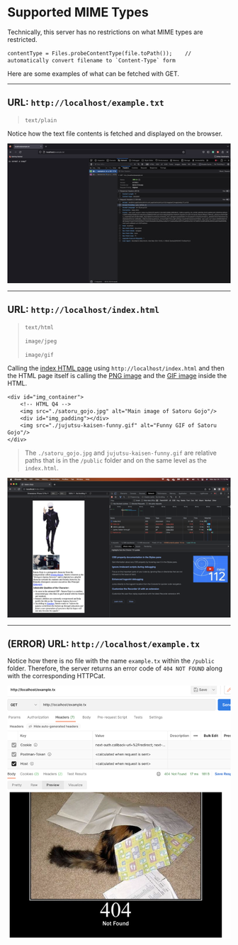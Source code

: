 <!-- Space -->

# Supported MIME Types

Technically, this server has no restrictions on what MIME types are restricted. 

    contentType = Files.probeContentType(file.toPath());    // automatically convert filename to `Content-Type` form

Here are some examples of what can be fetched with GET.

---

## URL: `http://localhost/example.txt`
>`text/plain`

Notice how the text file contents is fetched and displayed on the browser.

![Plain Text Image](text_plain.png)

---

## URL: `http://localhost/index.html`
>`text/html` 
>
>`image/jpeg`
>
>`image/gif`

Calling the [index HTML page](public/index.html) using `http://localhost/index.html` and then the HTML page itself is calling the [PNG image](public/satoru_gojo.jpg) and the [GIF image](public/jujutsu-kaisen-funny.gif) inside the HTML.

    <div id="img_container">
        <!-- HTML Q4 -->
        <img src="./satoru_gojo.jpg" alt="Main image of Satoru Gojo"/>
        <div id="img_padding"></div>
        <img src="./jujutsu-kaisen-funny.gif" alt="Funny GIF of Satoru Gojo"/>
    </div>

>The `./satoru_gojo.jpg` and `jujutsu-kaisen-funny.gif` are relative paths that is in the `/public` folder and on the same level as the `index.html`.

![Index HTML image](index_html.png)

---

## (ERROR) URL: `http://localhost/example.tx`

Notice how there is no file with the name `example.tx` within the `/public` folder. Therefore, the server returns an error code of `404 NOT FOUND` along with the corresponding HTTPCat.

![error 404 page](get_404.png)
